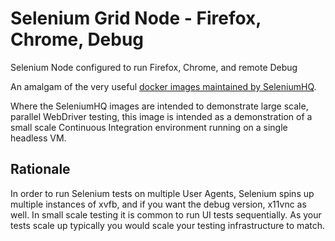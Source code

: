 # Selenium Grid Node - Firefox, Chrome, Debug

Selenium Node configured to run Firefox, Chrome, and remote Debug

An amalgam of the very useful [docker images maintained by SeleniumHQ](https://github.com/SeleniumHQ/docker-selenium/).

Where the SeleniumHQ images are intended to demonstrate large scale, parallel WebDriver testing, this image is intended
as a demonstration of a small scale Continuous Integration environment running on a single headless VM.

## Rationale

In order to run Selenium tests on multiple User Agents, Selenium spins up multiple instances of xvfb, and if you
want the debug version, x11vnc as well.  In small scale testing it is common to run UI tests sequentially.  As your 
tests scale up typically you would scale your testing infrastructure to match.


